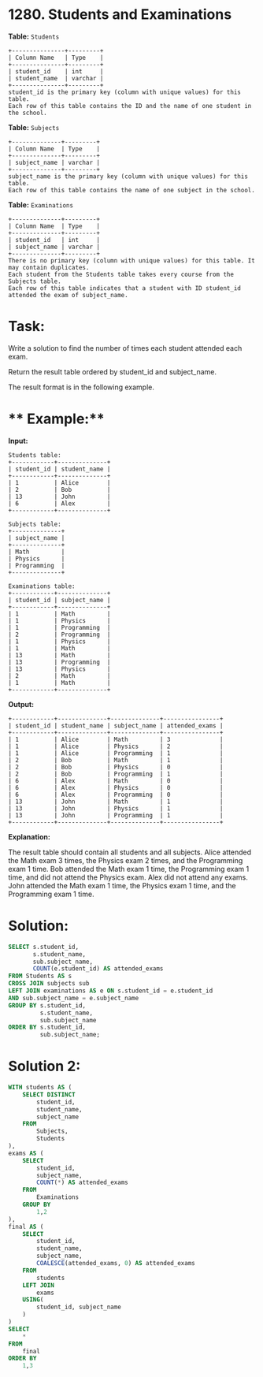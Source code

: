 # 1280. Students and Examinations

**Table:** ```Students```

```
+---------------+---------+
| Column Name   | Type    |
+---------------+---------+
| student_id    | int     |
| student_name  | varchar |
+---------------+---------+
student_id is the primary key (column with unique values) for this table.
Each row of this table contains the ID and the name of one student in the school.
```

**Table:** ```Subjects```

```
+--------------+---------+
| Column Name  | Type    |
+--------------+---------+
| subject_name | varchar |
+--------------+---------+
subject_name is the primary key (column with unique values) for this table.
Each row of this table contains the name of one subject in the school.
``` 

**Table:** ```Examinations```

```
+--------------+---------+
| Column Name  | Type    |
+--------------+---------+
| student_id   | int     |
| subject_name | varchar |
+--------------+---------+
There is no primary key (column with unique values) for this table. It may contain duplicates.
Each student from the Students table takes every course from the Subjects table.
Each row of this table indicates that a student with ID student_id attended the exam of subject_name.
```

# **Task:**

Write a solution to find the number of times each student attended each exam.

Return the result table ordered by student_id and subject_name.

The result format is in the following example.

# ** Example:**

**Input:**

```
Students table:
+------------+--------------+
| student_id | student_name |
+------------+--------------+
| 1          | Alice        |
| 2          | Bob          |
| 13         | John         |
| 6          | Alex         |
+------------+--------------+

Subjects table:
+--------------+
| subject_name |
+--------------+
| Math         |
| Physics      |
| Programming  |
+--------------+

Examinations table:
+------------+--------------+
| student_id | subject_name |
+------------+--------------+
| 1          | Math         |
| 1          | Physics      |
| 1          | Programming  |
| 2          | Programming  |
| 1          | Physics      |
| 1          | Math         |
| 13         | Math         |
| 13         | Programming  |
| 13         | Physics      |
| 2          | Math         |
| 1          | Math         |
+------------+--------------+
```

**Output:** 

```
+------------+--------------+--------------+----------------+
| student_id | student_name | subject_name | attended_exams |
+------------+--------------+--------------+----------------+
| 1          | Alice        | Math         | 3              |
| 1          | Alice        | Physics      | 2              |
| 1          | Alice        | Programming  | 1              |
| 2          | Bob          | Math         | 1              |
| 2          | Bob          | Physics      | 0              |
| 2          | Bob          | Programming  | 1              |
| 6          | Alex         | Math         | 0              |
| 6          | Alex         | Physics      | 0              |
| 6          | Alex         | Programming  | 0              |
| 13         | John         | Math         | 1              |
| 13         | John         | Physics      | 1              |
| 13         | John         | Programming  | 1              |
+------------+--------------+--------------+----------------+
```

**Explanation:**

The result table should contain all students and all subjects.
Alice attended the Math exam 3 times, the Physics exam 2 times, and the Programming exam 1 time.
Bob attended the Math exam 1 time, the Programming exam 1 time, and did not attend the Physics exam.
Alex did not attend any exams.
John attended the Math exam 1 time, the Physics exam 1 time, and the Programming exam 1 time.

# **Solution:**
``` SQL
SELECT s.student_id,
       s.student_name,
       sub.subject_name,
       COUNT(e.student_id) AS attended_exams
FROM Students AS s
CROSS JOIN subjects sub
LEFT JOIN examinations AS e ON s.student_id = e.student_id
AND sub.subject_name = e.subject_name
GROUP BY s.student_id,
         s.student_name,
         sub.subject_name
ORDER BY s.student_id,
         sub.subject_name;
```

# **Solution 2:**

``` SQL
WITH students AS (
    SELECT DISTINCT
        student_id,
        student_name,
        subject_name
    FROM
        Subjects,
        Students
), 
exams AS (
    SELECT
        student_id, 
        subject_name, 
        COUNT(*) AS attended_exams
    FROM 
        Examinations 
    GROUP BY 
        1,2
),
final AS (
    SELECT
        student_id,
        student_name,
        subject_name,
        COALESCE(attended_exams, 0) AS attended_exams
    FROM 
        students
    LEFT JOIN 
        exams 
    USING(
        student_id, subject_name
    )
)
SELECT 
    * 
FROM 
    final
ORDER BY 
    1,3
```